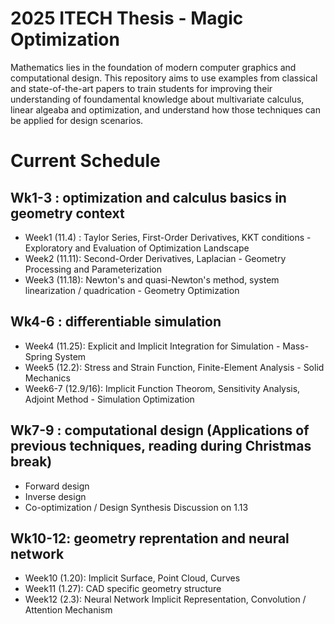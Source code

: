 # 2025 ITECH Thesis - Magic Optimization
Mathematics lies in the foundation of modern computer graphics and computational design. This repository aims to use examples from classical and state-of-the-art papers to train students for improving their understanding of foundamental knowledge about multivariate calculus, linear algeaba and optimization, and understand how those techniques can be applied for design scenarios.

# Current Schedule

## Wk1-3 : optimization and calculus basics in geometry context
- Week1 (11.4) : Taylor Series, First-Order Derivatives, KKT conditions - Exploratory and Evaluation of Optimization Landscape
- Week2 (11.11): Second-Order Derivatives, Laplacian - Geometry Processing and Parameterization 
- Week3 (11.18): Newton's and quasi-Newton's method, system linearization / quadrication - Geometry Optimization 

## Wk4-6 : differentiable simulation
- Week4 (11.25): Explicit and Implicit Integration for Simulation - Mass-Spring System
- Week5 (12.2): Stress and Strain Function, Finite-Element Analysis - Solid Mechanics
- Week6-7 (12.9/16): Implicit Function Theorom, Sensitivity Analysis, Adjoint Method - Simulation Optimization 

## Wk7-9 : computational design (Applications of previous techniques, reading during Christmas break)
- Forward design
- Inverse design
- Co-optimization / Design Synthesis
Discussion on 1.13

## Wk10-12: geometry reprentation and neural network
- Week10 (1.20): Implicit Surface, Point Cloud, Curves
- Week11 (1.27): CAD specific geometry structure
- Week12 (2.3): Neural Network Implicit Representation, Convolution / Attention Mechanism

